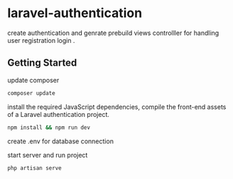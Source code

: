 

# laravel-authentication
create authentication and genrate prebuild views controlller for handling user registration login .


## Getting Started

update composer 

```bash
composer update
```


 install the required JavaScript dependencies, compile the front-end assets of a Laravel authentication project.

```bash
npm install && npm run dev 
```

create .env for database connection 


start server and run project 

```bash
php artisan serve
